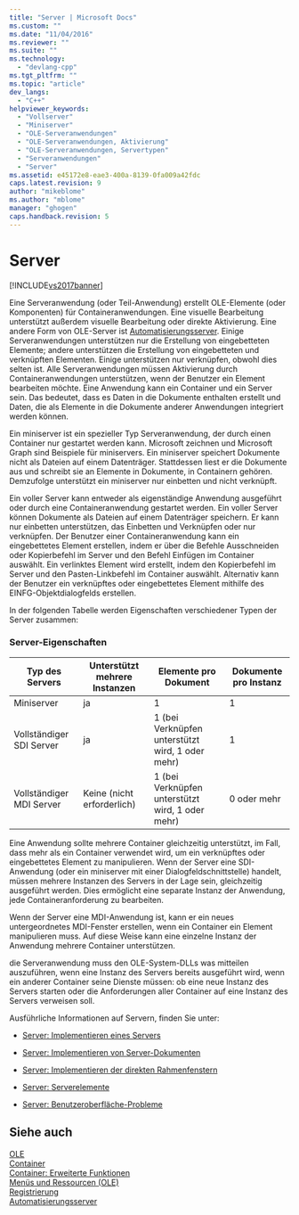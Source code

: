 ```yaml
---
title: "Server | Microsoft Docs"
ms.custom: ""
ms.date: "11/04/2016"
ms.reviewer: ""
ms.suite: ""
ms.technology: 
  - "devlang-cpp"
ms.tgt_pltfrm: ""
ms.topic: "article"
dev_langs: 
  - "C++"
helpviewer_keywords: 
  - "Vollserver"
  - "Miniserver"
  - "OLE-Serveranwendungen"
  - "OLE-Serveranwendungen, Aktivierung"
  - "OLE-Serveranwendungen, Servertypen"
  - "Serveranwendungen"
  - "Server"
ms.assetid: e45172e8-eae3-400a-8139-0fa009a42fdc
caps.latest.revision: 9
author: "mikeblome"
ms.author: "mblome"
manager: "ghogen"
caps.handback.revision: 5
---
```

# Server
[!INCLUDE[vs2017banner](../assembler/inline/includes/vs2017banner.md)]

Eine Serveranwendung \(oder Teil\-Anwendung\) erstellt OLE\-Elemente \(oder Komponenten\) für Containeranwendungen.  Eine visuelle Bearbeitung unterstützt außerdem visuelle Bearbeitung oder direkte Aktivierung.  Eine andere Form von OLE\-Server ist [Automatisierungsserver](../mfc/automation-servers.md).  Einige Serveranwendungen unterstützen nur die Erstellung von eingebetteten Elemente; andere unterstützen die Erstellung von eingebetteten und verknüpften Elementen.  Einige unterstützen nur verknüpfen, obwohl dies selten ist.  Alle Serveranwendungen müssen Aktivierung durch Containeranwendungen unterstützen, wenn der Benutzer ein Element bearbeiten möchte.  Eine Anwendung kann ein Container und ein Server sein.  Das bedeutet, dass es Daten in die Dokumente enthalten erstellt und Daten, die als Elemente in die Dokumente anderer Anwendungen integriert werden können.  
  
 Ein miniserver ist ein spezieller Typ Serveranwendung, der durch einen Container nur gestartet werden kann.  Microsoft zeichnen und Microsoft Graph sind Beispiele für miniservers.  Ein miniserver speichert Dokumente nicht als Dateien auf einem Datenträger.  Stattdessen liest er die Dokumente aus und schreibt sie an Elemente in Dokumente, in Containern gehören.  Demzufolge unterstützt ein miniserver nur einbetten und nicht verknüpft.  
  
 Ein voller Server kann entweder als eigenständige Anwendung ausgeführt oder durch eine Containeranwendung gestartet werden.  Ein voller Server können Dokumente als Dateien auf einem Datenträger speichern.  Er kann nur einbetten unterstützen, das Einbetten und Verknüpfen oder nur verknüpfen.  Der Benutzer einer Containeranwendung kann ein eingebettetes Element erstellen, indem er über die Befehle Ausschneiden oder Kopierbefehl im Server und den Befehl Einfügen im Container auswählt.  Ein verlinktes Element wird erstellt, indem den Kopierbefehl im Server und den Pasten\-Linkbefehl im Container auswählt.  Alternativ kann der Benutzer ein verknüpftes oder eingebettetes Element mithilfe des EINFG\-Objektdialogfelds erstellen.  
  
 In der folgenden Tabelle werden Eigenschaften verschiedener Typen der Server zusammen:  
  
### Server\-Eigenschaften  
  
|Typ des Servers|Unterstützt mehrere Instanzen|Elemente pro Dokument|Dokumente pro Instanz|  
|---------------------|-----------------------------------|---------------------------|---------------------------|  
|Miniserver|ja|1|1|  
|Vollständiger SDI Server|ja|1 \(bei Verknüpfen unterstützt wird, 1 oder mehr\)|1|  
|Vollständiger MDI Server|Keine \(nicht erforderlich\)|1 \(bei Verknüpfen unterstützt wird, 1 oder mehr\)|0 oder mehr|  
  
 Eine Anwendung sollte mehrere Container gleichzeitig unterstützt, im Fall, dass mehr als ein Container verwendet wird, um ein verknüpftes oder eingebettetes Element zu manipulieren.  Wenn der Server eine SDI\-Anwendung \(oder ein miniserver mit einer Dialogfeldschnittstelle\) handelt, müssen mehrere Instanzen des Servers in der Lage sein, gleichzeitig ausgeführt werden.  Dies ermöglicht eine separate Instanz der Anwendung, jede Containeranforderung zu bearbeiten.  
  
 Wenn der Server eine MDI\-Anwendung ist, kann er ein neues untergeordnetes MDI\-Fenster erstellen, wenn ein Container ein Element manipulieren muss.  Auf diese Weise kann eine einzelne Instanz der Anwendung mehrere Container unterstützen.  
  
 die Serveranwendung muss den OLE\-System\-DLLs was mitteilen auszuführen, wenn eine Instanz des Servers bereits ausgeführt wird, wenn ein anderer Container seine Dienste müssen: ob eine neue Instanz des Servers starten oder die Anforderungen aller Container auf eine Instanz des Servers verweisen soll.  
  
 Ausführliche Informationen auf Servern, finden Sie unter:  
  
-   [Server: Implementieren eines Servers](../mfc/servers-implementing-a-server.md)  
  
-   [Server: Implementieren von Server\-Dokumenten](../mfc/servers-implementing-server-documents.md)  
  
-   [Server: Implementieren der direkten Rahmenfenstern](../mfc/servers-implementing-in-place-frame-windows.md)  
  
-   [Server: Serverelemente](../mfc/servers-server-items.md)  
  
-   [Server: Benutzeroberfläche\-Probleme](../mfc/servers-user-interface-issues.md)  
  
## Siehe auch  
 [OLE](../mfc/ole-in-mfc.md)   
 [Container](../mfc/containers.md)   
 [Container: Erweiterte Funktionen](../mfc/containers-advanced-features.md)   
 [Menüs und Ressourcen \(OLE\)](../mfc/menus-and-resources-ole.md)   
 [Registrierung](../mfc/registration.md)   
 [Automatisierungsserver](../mfc/automation-servers.md)